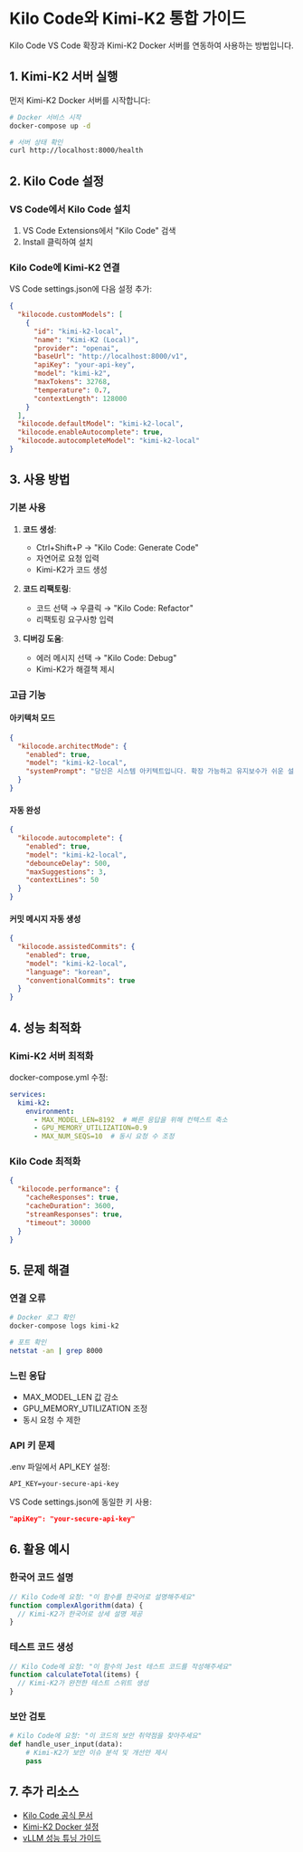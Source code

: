 # Kilo Code와 Kimi-K2 통합 가이드

Kilo Code VS Code 확장과 Kimi-K2 Docker 서버를 연동하여 사용하는 방법입니다.

## 1. Kimi-K2 서버 실행

먼저 Kimi-K2 Docker 서버를 시작합니다:

```bash
# Docker 서비스 시작
docker-compose up -d

# 서버 상태 확인
curl http://localhost:8000/health
```

## 2. Kilo Code 설정

### VS Code에서 Kilo Code 설치

1. VS Code Extensions에서 "Kilo Code" 검색
2. Install 클릭하여 설치

### Kilo Code에 Kimi-K2 연결

VS Code settings.json에 다음 설정 추가:

```json
{
  "kilocode.customModels": [
    {
      "id": "kimi-k2-local",
      "name": "Kimi-K2 (Local)",
      "provider": "openai",
      "baseUrl": "http://localhost:8000/v1",
      "apiKey": "your-api-key",
      "model": "kimi-k2",
      "maxTokens": 32768,
      "temperature": 0.7,
      "contextLength": 128000
    }
  ],
  "kilocode.defaultModel": "kimi-k2-local",
  "kilocode.enableAutocomplete": true,
  "kilocode.autocompleteModel": "kimi-k2-local"
}
```

## 3. 사용 방법

### 기본 사용

1. **코드 생성**: 
   - Ctrl+Shift+P → "Kilo Code: Generate Code"
   - 자연어로 요청 입력
   - Kimi-K2가 코드 생성

2. **코드 리팩토링**:
   - 코드 선택 → 우클릭 → "Kilo Code: Refactor"
   - 리팩토링 요구사항 입력

3. **디버깅 도움**:
   - 에러 메시지 선택 → "Kilo Code: Debug"
   - Kimi-K2가 해결책 제시

### 고급 기능

#### 아키텍처 모드
```json
{
  "kilocode.architectMode": {
    "enabled": true,
    "model": "kimi-k2-local",
    "systemPrompt": "당신은 시스템 아키텍트입니다. 확장 가능하고 유지보수가 쉬운 설계를 제안해주세요."
  }
}
```

#### 자동 완성
```json
{
  "kilocode.autocomplete": {
    "enabled": true,
    "model": "kimi-k2-local",
    "debounceDelay": 500,
    "maxSuggestions": 3,
    "contextLines": 50
  }
}
```

#### 커밋 메시지 자동 생성
```json
{
  "kilocode.assistedCommits": {
    "enabled": true,
    "model": "kimi-k2-local",
    "language": "korean",
    "conventionalCommits": true
  }
}
```

## 4. 성능 최적화

### Kimi-K2 서버 최적화

docker-compose.yml 수정:

```yaml
services:
  kimi-k2:
    environment:
      - MAX_MODEL_LEN=8192  # 빠른 응답을 위해 컨텍스트 축소
      - GPU_MEMORY_UTILIZATION=0.9
      - MAX_NUM_SEQS=10  # 동시 요청 수 조정
```

### Kilo Code 최적화

```json
{
  "kilocode.performance": {
    "cacheResponses": true,
    "cacheDuration": 3600,
    "streamResponses": true,
    "timeout": 30000
  }
}
```

## 5. 문제 해결

### 연결 오류

```bash
# Docker 로그 확인
docker-compose logs kimi-k2

# 포트 확인
netstat -an | grep 8000
```

### 느린 응답

- MAX_MODEL_LEN 값 감소
- GPU_MEMORY_UTILIZATION 조정
- 동시 요청 수 제한

### API 키 문제

.env 파일에서 API_KEY 설정:
```
API_KEY=your-secure-api-key
```

VS Code settings.json에 동일한 키 사용:
```json
"apiKey": "your-secure-api-key"
```

## 6. 활용 예시

### 한국어 코드 설명
```javascript
// Kilo Code에 요청: "이 함수를 한국어로 설명해주세요"
function complexAlgorithm(data) {
  // Kimi-K2가 한국어로 상세 설명 제공
}
```

### 테스트 코드 생성
```javascript
// Kilo Code에 요청: "이 함수의 Jest 테스트 코드를 작성해주세요"
function calculateTotal(items) {
  // Kimi-K2가 완전한 테스트 스위트 생성
}
```

### 보안 검토
```python
# Kilo Code에 요청: "이 코드의 보안 취약점을 찾아주세요"
def handle_user_input(data):
    # Kimi-K2가 보안 이슈 분석 및 개선안 제시
    pass
```

## 7. 추가 리소스

- [Kilo Code 공식 문서](https://github.com/Kilo-Org/kilocode)
- [Kimi-K2 Docker 설정](https://github.com/choyunsung/kimi2-docker)
- [vLLM 성능 튜닝 가이드](https://docs.vllm.ai/)